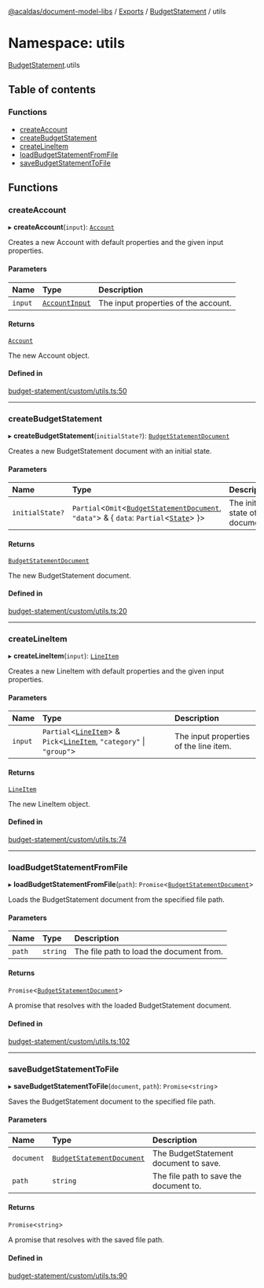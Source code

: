 [@acaldas/document-model-libs](../README.md) / [Exports](../modules.md) / [BudgetStatement](BudgetStatement.md) / utils

# Namespace: utils

[BudgetStatement](BudgetStatement.md).utils

## Table of contents

### Functions

- [createAccount](BudgetStatement.utils.md#createaccount)
- [createBudgetStatement](BudgetStatement.utils.md#createbudgetstatement)
- [createLineItem](BudgetStatement.utils.md#createlineitem)
- [loadBudgetStatementFromFile](BudgetStatement.utils.md#loadbudgetstatementfromfile)
- [saveBudgetStatementToFile](BudgetStatement.utils.md#savebudgetstatementtofile)

## Functions

### createAccount

▸ **createAccount**(`input`): [`Account`](BudgetStatement.md#account)

Creates a new Account with default properties and the given input properties.

#### Parameters

| Name | Type | Description |
| :------ | :------ | :------ |
| `input` | [`AccountInput`](BudgetStatement.md#accountinput) | The input properties of the account. |

#### Returns

[`Account`](BudgetStatement.md#account)

The new Account object.

#### Defined in

[budget-statement/custom/utils.ts:50](https://github.com/acaldas/document-model-libs/blob/4ee6940/src/budget-statement/custom/utils.ts#L50)

___

### createBudgetStatement

▸ **createBudgetStatement**(`initialState?`): [`BudgetStatementDocument`](BudgetStatement.md#budgetstatementdocument)

Creates a new BudgetStatement document with an initial state.

#### Parameters

| Name | Type | Description |
| :------ | :------ | :------ |
| `initialState?` | `Partial`<`Omit`<[`BudgetStatementDocument`](BudgetStatement.md#budgetstatementdocument), ``"data"``\> & { `data`: `Partial`<[`State`](BudgetStatement.md#state)\>  }\> | The initial state of the document. |

#### Returns

[`BudgetStatementDocument`](BudgetStatement.md#budgetstatementdocument)

The new BudgetStatement document.

#### Defined in

[budget-statement/custom/utils.ts:20](https://github.com/acaldas/document-model-libs/blob/4ee6940/src/budget-statement/custom/utils.ts#L20)

___

### createLineItem

▸ **createLineItem**(`input`): [`LineItem`](BudgetStatement.md#lineitem)

Creates a new LineItem with default properties and the given input properties.

#### Parameters

| Name | Type | Description |
| :------ | :------ | :------ |
| `input` | `Partial`<[`LineItem`](BudgetStatement.md#lineitem)\> & `Pick`<[`LineItem`](BudgetStatement.md#lineitem), ``"category"`` \| ``"group"``\> | The input properties of the line item. |

#### Returns

[`LineItem`](BudgetStatement.md#lineitem)

The new LineItem object.

#### Defined in

[budget-statement/custom/utils.ts:74](https://github.com/acaldas/document-model-libs/blob/4ee6940/src/budget-statement/custom/utils.ts#L74)

___

### loadBudgetStatementFromFile

▸ **loadBudgetStatementFromFile**(`path`): `Promise`<[`BudgetStatementDocument`](BudgetStatement.md#budgetstatementdocument)\>

Loads the BudgetStatement document from the specified file path.

#### Parameters

| Name | Type | Description |
| :------ | :------ | :------ |
| `path` | `string` | The file path to load the document from. |

#### Returns

`Promise`<[`BudgetStatementDocument`](BudgetStatement.md#budgetstatementdocument)\>

A promise that resolves with the loaded BudgetStatement document.

#### Defined in

[budget-statement/custom/utils.ts:102](https://github.com/acaldas/document-model-libs/blob/4ee6940/src/budget-statement/custom/utils.ts#L102)

___

### saveBudgetStatementToFile

▸ **saveBudgetStatementToFile**(`document`, `path`): `Promise`<`string`\>

Saves the BudgetStatement document to the specified file path.

#### Parameters

| Name | Type | Description |
| :------ | :------ | :------ |
| `document` | [`BudgetStatementDocument`](BudgetStatement.md#budgetstatementdocument) | The BudgetStatement document to save. |
| `path` | `string` | The file path to save the document to. |

#### Returns

`Promise`<`string`\>

A promise that resolves with the saved file path.

#### Defined in

[budget-statement/custom/utils.ts:90](https://github.com/acaldas/document-model-libs/blob/4ee6940/src/budget-statement/custom/utils.ts#L90)
